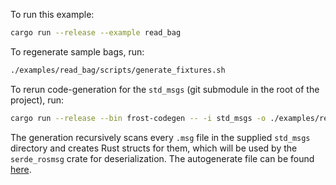 
To run this example:
```bash
cargo run --release --example read_bag
```

To regenerate sample bags, run:
```bash
./examples/read_bag/scripts/generate_fixtures.sh
```

To rerun code-generation for the `std_msgs` (git submodule in the root of the project), run:
```bash
cargo run --release --bin frost-codegen -- -i std_msgs -o ./examples/read_bag/src/msgs.rs
```

The generation recursively scans every `.msg` file in the supplied `std_msgs` directory and creates Rust structs for them, which will be used by the `serde_rosmsg` crate for deserialization. 
The autogenerate file can be found [here](src/msgs.rs). 